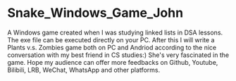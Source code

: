 # Snake_Windows_Game_John
 A Windows game created when I was studying linked lists in DSA lessons. The exe file can be executed directly on your PC. After this I will write a Plants v.s. Zombies game both on PC and Andriod according to the nice conversation with my best friend in CS studies:) She's very fascinated in the game. Hope my audience can offer more feedbacks on Github, Youtube, Bilibili, LRB, WeChat, WhatsApp and other platforms.
